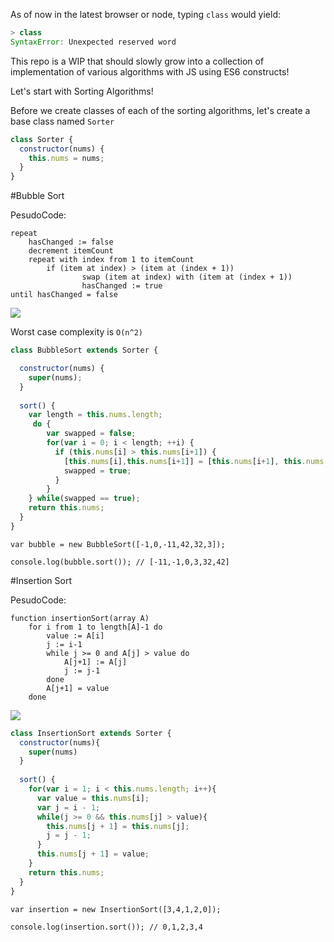 As of now in the latest browser or node, typing `class` would yield:

```js
> class
SyntaxError: Unexpected reserved word
```
This repo is a WIP that should slowly grow into a collection of implementation of various algorithms with JS using ES6 constructs!


Let's start with Sorting Algorithms!

Before we create classes of each of the sorting algorithms, let's create a base class named `Sorter`

```js
class Sorter {
  constructor(nums) {
    this.nums = nums;
  }
}
```

#Bubble Sort

PesudoCode:

```
repeat
    hasChanged := false
	decrement itemCount
    repeat with index from 1 to itemCount
		if (item at index) > (item at (index + 1))
				swap (item at index) with (item at (index + 1))
                hasChanged := true
until hasChanged = false
```

![](https://upload.wikimedia.org/wikipedia/commons/c/c8/Bubble-sort-example-300px.gif)

Worst case complexity is `O(n^2)`

```js
class BubbleSort extends Sorter {

  constructor(nums) {
    super(nums);
  }
  
  sort() {
    var length = this.nums.length;
     do {
        var swapped = false;
        for(var i = 0; i < length; ++i) {
          if (this.nums[i] > this.nums[i+1]) {
            [this.nums[i],this.nums[i+1]] = [this.nums[i+1], this.nums[i]];
            swapped = true;
          }
        }
    } while(swapped == true);
	return this.nums;
  }
}
```

```
var bubble = new BubbleSort([-1,0,-11,42,32,3]);

console.log(bubble.sort()); // [-11,-1,0,3,32,42]
```

#Insertion Sort

PesudoCode:

```
function insertionSort(array A)
    for i from 1 to length[A]-1 do
        value := A[i] 
        j := i-1
        while j >= 0 and A[j] > value do
            A[j+1] := A[j]
            j := j-1
        done
        A[j+1] = value
    done
```

![](https://upload.wikimedia.org/wikipedia/commons/0/0f/Insertion-sort-example-300px.gif)


```javascript
class InsertionSort extends Sorter {
  constructor(nums){
    super(nums)
  }
  
  sort() {
    for(var i = 1; i < this.nums.length; i++){
      var value = this.nums[i];
      var j = i - 1;
      while(j >= 0 && this.nums[j] > value){
        this.nums[j + 1] = this.nums[j];
        j = j - 1;
      }
      this.nums[j + 1] = value;
    }
    return this.nums;
  }
}
```

```
var insertion = new InsertionSort([3,4,1,2,0]);

console.log(insertion.sort()); // 0,1,2,3,4
```